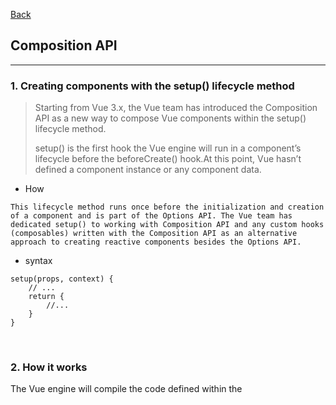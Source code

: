 [Back](README.md)

## Composition API

<hr>

### 1. Creating components with the setup() lifecycle method

>Starting from Vue 3.x, the Vue team has introduced the Composition API as a new way to compose Vue components within the setup() lifecycle method.
>
>setup() is the first hook the Vue engine will run in a component’s lifecycle before the beforeCreate() hook.At this point, Vue hasn’t defined a component instance or any component data.

- How
```
This lifecycle method runs once before the initialization and creation of a component and is part of the Options API. The Vue team has dedicated setup() to working with Composition API and any custom hooks (composables) written with the Composition API as an alternative approach to creating reactive components besides the Options API.
```

- syntax
```
setup(props, context) {
	// ...
 	return {
 		//...
 	} 
}
```

&nbsp;

### 2. How it works

The Vue engine will compile the code defined within the <script setup> section into the appropriate code block inside setup()
eg:
```
<script setup>
	const message = 'Hello World'
</script>
```
equal to
```
<script>
export default {
	setup() {
		const message = 'Hello World'
		return {
			message
		}
	} 
}
</script>
```

- defineProps

If you need to use the props parameter, you need to import defineProps() from the vue package and define the props within the <script setup> section
```
<script setup>
import { defineProps } from 'vue'
const { userName } = defineProps({ userName: string }
</script>
```

explanation:
```
userName is now available in the template section as the component’s data props. 
You can also do something similar with defineEmits() for all the custom events of a 
component, useSlots() and useAttrs() for the component’s slots, 
and attrs when using <script setup> instead of the setup() method.
```

&nbsp;

### 3. Watch with composition API

normal code:

```
data() {
   return {
    book:{
      title: 'Vue 3',
      description: 'Vue 3 is awesome',
    }
   }
},
watch: {
 'book.description': (newValue, oldValue) => { 
    console.log(`Book's description changed from ${oldValue} to ${newValue}`)
  }
}
```

composition api:

```
const book = reactive({
 title: 'Vue 3',
 description: 'Vue 3 is awesome',
})
const bookWatcher = watch(
 () => book.description,
 (newValue, oldValue) => console.log(`Book's description changed from ${oldValue} to ${newValue}`)
);
```

